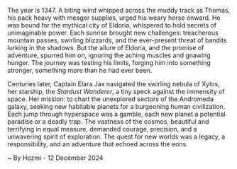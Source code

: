 
The year is 1347.  A biting wind whipped across the muddy track as Thomas, his pack heavy with meager supplies, urged his weary horse onward.  He was bound for the mythical city of Eldoria, whispered to hold secrets of unimaginable power.  Each sunrise brought new challenges: treacherous mountain passes, swirling blizzards, and the ever-present threat of bandits lurking in the shadows.  But the allure of Eldoria, and the promise of adventure, spurred him on, ignoring the aching muscles and gnawing hunger.  The journey was testing his limits, forging him into something stronger, something more than he had ever been.

Centuries later, Captain Elara Jax navigated the swirling nebula of Xylos, her starship, the *Stardust Wanderer*, a tiny speck against the immensity of space.  Her mission: to chart the unexplored sectors of the Andromeda galaxy, seeking new habitable planets for a burgeoning human civilization.  Each jump through hyperspace was a gamble, each new planet a potential paradise or a deadly trap.  The vastness of the cosmos, beautiful and terrifying in equal measure, demanded courage, precision, and a unwavering spirit of exploration.  The quest for new worlds was a legacy, a responsibility, and an adventure that echoed across the eons.

~ By Hozmi - 12 December 2024
